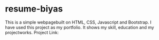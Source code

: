# resume-biyas
This is a simple webpagebuilt on HTML, CSS, Javascript and Bootstrap. I have used this project as my portfolio. 
It shows my skill, education and my projectworks. 
Project Link: 
